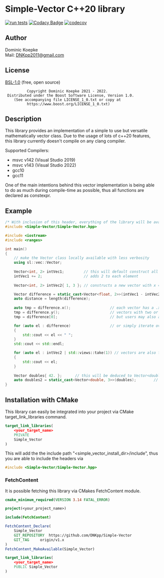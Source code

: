 # Simple-Vector C++20 library

[![run tests](https://github.com/DNKpp/Simple-Vector/actions/workflows/run_tests.yml/badge.svg)](https://github.com/DNKpp/Simple-Vector/actions/workflows/run_tests.yml)
[![Codacy Badge](https://app.codacy.com/project/badge/Grade/ba448bbe4bc04b6289e24d302b68ef44)](https://www.codacy.com/gh/DNKpp/Simple-Vector/dashboard?utm_source=github.com&amp;utm_medium=referral&amp;utm_content=DNKpp/Simple-Vector&amp;utm_campaign=Badge_Grade)
[![codecov](https://codecov.io/gh/DNKpp/Simple-Vector/branch/master/graph/badge.svg?token=4ZKAEU6V5A)](https://codecov.io/gh/DNKpp/Simple-Vector)

## Author
Dominic Koepke  
Mail: [DNKpp2011@gmail.com](mailto:dnkpp2011@gmail.com)

## License

[BSL-1.0](https://github.com/DNKpp/Simple-Log/blob/master/LICENSE_1_0.txt) (free, open source)

```text
          Copyright Dominic Koepke 2021 - 2022.
 Distributed under the Boost Software License, Version 1.0.
    (See accompanying file LICENSE_1_0.txt or copy at
          https://www.boost.org/LICENSE_1_0.txt)
```

## Description
This library provides an implementation of a simple to use but versatile mathematically vector class. Due to the usage of lots of c++20 features, this library currently doesn't compile on any clang compiler.

Supported Compilers:
* msvc v142 (Visual Studio 2019)
* msvc v143 (Visual Studio 2022)
* gcc10
* gcc11

One of the main intentions behind this vector implementation is being able to do as much during compile-time as possible, thus all functions are declared as constexpr.

## Example
```cpp
/* With inclusion of this header, everything of the library will be available.*/
#include <Simple-Vector/Simple-Vector.hpp>

#include <iostream>
#include <ranges>

int main()
{
	// make the Vector class locally available with less verbosity 
	using sl::vec::Vector;
	
	Vector<int, 2> intVec1;			// this will default construct all elements to 0
	intVec1 += 2;					// adds 2 to each element
	
	Vector<int, 2> intVec2{ 1, 3 }; // constructs a new vector with x == 1 and y == 3

	Vector difference = static_cast<Vector<float, 2>>(intVec1 - intVec2);	// binary vector + and - arithmetic is possible as well as casting to vectors with other value types
	auto distance = length(difference);										// length is a free function, which is luckily available due to ADL even if it sits in the sl::vec namespace
	
	auto tmp = difference.x();					// each vector has a .x() member function, which returns a ref to the first element
	tmp = difference.y();						// vectors with two or more dimensions also have a y.() function; lastly vectors with three or more dimensions have a .z() function
	tmp = difference[0];						// but users may also access the elements via operator []

	for (auto el : difference)					// or simply iterate over each element
	{
		std::cout << el << " ";
	}
	std::cout << std::endl;

	for (auto el : intVec2 | std::views::take(1)) // vectors are also fully compatible to the new ranges or the older stl algorithms
	{
		std::cout << el;
	}
	
	Vector doubles{ 42. };		// this will be deduced to Vector<double, 1>
	auto doubles2 = static_cast<Vector<double, 3>>(doubles);		// casting between different dimensions is also possible
}
```

## Installation with CMake
This library can easily be integrated into your project via CMake target_link_libraries command.

```cmake
target_link_libraries(
	<your_target_name>
	PRIVATE
	Simple_Vector
)
```
This will add the the include path "<simple_vector_install_dir>/include", thus you are able to include the headers via
```cpp
#include <Simple-Vector/Simple-Vector.hpp>
```

### FetchContent
It is possible fetching this library via CMakes FetchContent module.

```cmake
cmake_minimum_required(VERSION 3.14 FATAL_ERROR)

project(<your_project_name>)

include(FetchContent)

FetchContent_Declare(
	Simple_Vector
	GIT_REPOSITORY	https://github.com/DNKpp/Simple-Vector
	GIT_TAG		origin/v1.x
)
FetchContent_MakeAvailable(Simple_Vector)

target_link_libraries(
	<your_target_name>
	PUBLIC Simple_Vector
)
```
